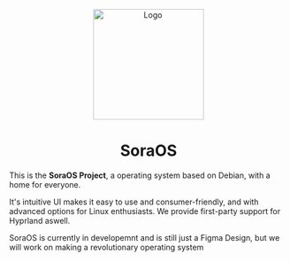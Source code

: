 <div align="center">
  <img src="https://soraos.github.io/website/soraos_wbg.png" alt="Logo" width="200" />
  <h1>SoraOS</h1>
</div>

This is the **SoraOS Project**, a operating system based on Debian, with a home for everyone.

It's intuitive UI makes it easy to use and consumer-friendly, and with advanced options for Linux enthusiasts.
We provide first-party support for Hyprland aswell.

SoraOS is currently in developemnt and is still just a Figma Design, but we will work on making a revolutionary operating system
